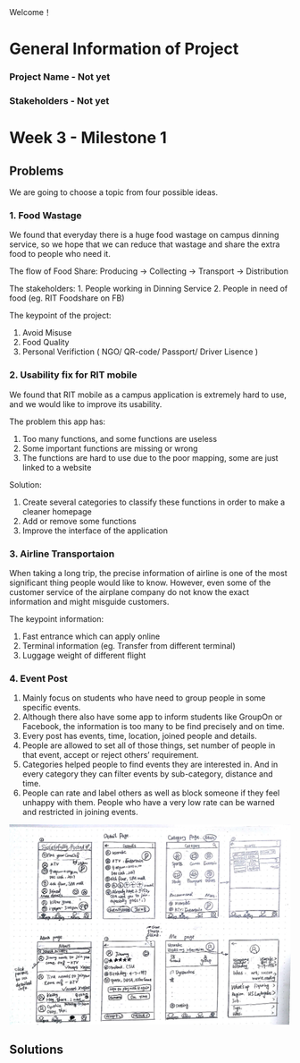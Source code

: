 Welcome！
# General Information of Project
### Project Name - Not yet
### Stakeholders - Not yet

# Week 3 - Milestone 1

## Problems

We are going to choose a topic from four possible ideas.

### 1. Food Wastage

We found that everyday there is a huge food wastage on campus dinning service, so we hope that we can reduce that wastage and share the extra food to people who need it.

The flow of Food Share: Producing -> Collecting -> Transport -> Distribution

The stakeholders: 1. People working in Dinning Service  2. People in need of food (eg. RIT Foodshare on FB)

The keypoint of the project: 
1. Avoid Misuse
2. Food Quality
3. Personal Verifiction ( NGO/ QR-code/ Passport/ Driver Lisence )

### 2. Usability fix for RIT mobile

We found that RIT mobile as a campus application is extremely hard to use, and we would like to improve its usability.

The problem this app has:
1. Too many functions, and some functions are useless
2. Some important functions are missing or wrong
3. The functions are hard to use due to the poor mapping, some are just linked to a website

Solution:
1. Create several categories to classify these functions in order to make a cleaner homepage
2. Add or remove some functions
3. Improve the interface of the application

### 3. Airline Transportaion

When taking a long trip, the precise information of airline is one of the most significant thing people would like to know. However, even some of the customer service of the airplane company do not know the exact information and might misguide customers.

The keypoint information:
1. Fast entrance which can apply online
2. Terminal information (eg. Transfer from different terminal)
3. Luggage weight of different flight

### 4. Event Post
1. Mainly focus on students who have need to group people in some specific events.
2. Although there also have some app to inform students like GroupOn or Facebook, the information is too many to be find precisely and on time.
3. Every post has events, time, location, joined people and details.
4. People are allowed to set all of those things, set number of people in that event, accept or reject others’ requirement.
5. Categories helped people to find events they are interested in. And in every category they can filter events by sub-category, distance and time.
6. People can rate and label others as well as block someone if they feel unhappy with them. People who have a very low rate can be warned and restricted in joining events.

![eventpost](eventpost.jpeg)

## Solutions











